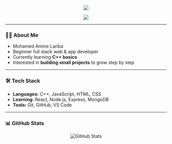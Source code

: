 <!-- البانر المخصص -->
<p align="center">
  <img src="images/custom-banner.svg" />
</p>

<!-- النص المتحرك -->
<p align="center">
  <img src="https://readme-typing-svg.herokuapp.com?font=Fira+Code&size=22&pause=1000&color=0072FF&center=true&vCenter=true&width=600&lines=Full+Stack+Web+%26+App+Developer+in+Training;Learning+C%2B%2B+Basics;Building+Projects+Step+by+Step" />
</p>

---

### 👨‍💻 About Me
- Mohamed Amine Lariba  
- Beginner full stack web & app developer  
- Currently learning **C++ basics**  
- Interested in **building small projects** to grow step by step  

---

### 🛠️ Tech Stack
- **Languages:** C++, JavaScript, HTML, CSS  
- **Learning:** React, Node.js, Express, MongoDB  
- **Tools:** Git, GitHub, VS Code  

---

### 📊 GitHub Stats
<p align="center">
  <img src="https://github-readme-stats.vercel.app/api?username=YOUR_GITHUB_USERNAME&show_icons=true&theme=tokyonight" alt="GitHub Stats" />
</p>

<p align="center">
  <img src="https://github-read
